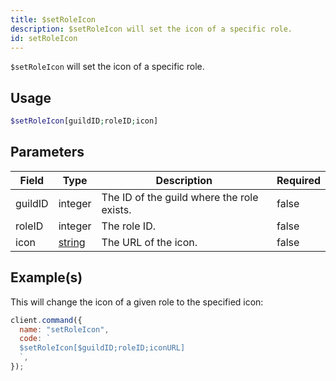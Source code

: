 ```yaml
---
title: $setRoleIcon
description: $setRoleIcon will set the icon of a specific role.
id: setRoleIcon
---
```


`$setRoleIcon` will set the icon of a specific role.

## Usage

```php
$setRoleIcon[guildID;roleID;icon]
```

## Parameters

| Field   | Type                                                                                              | Description                                | Required |
| ------- | ------------------------------------------------------------------------------------------------- | ------------------------------------------ | -------- |
| guildID | integer                                                                                           | The ID of the guild where the role exists. | false    |
| roleID  | integer                                                                                           | The role ID.                               | false    |
| icon    | [string](https://developer.mozilla.org/en-US/docs/Web/JavaScript/Reference/Global_Objects/String) | The URL of the icon.                       | false    |

## Example(s)

This will change the icon of a given role to the specified icon:

```javascript
client.command({
  name: "setRoleIcon",
  code: `
  $setRoleIcon[$guildID;roleID;iconURL]
  `,
});
```
